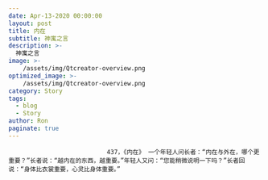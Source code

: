 ```yaml
---
date: Apr-13-2020 00:00:00
layout: post
title: 内在
subtitle: 神寓之言
description: >-
  神寓之言
image: >-
    /assets/img/Qtcreator-overview.png
optimized_image: >-
    /assets/img/Qtcreator-overview.png
category: Story
tags:
  - blog
  - Story
author: Ron
paginate: true
---
```


							　　437，《内在》 一个年轻人问长者：“内在与外在，哪个更重要？”长者说：“越内在的东西，越重要。”年轻人又问：“您能稍微说明一下吗？”长者回说：“身体比衣裳重要，心灵比身体重要。”
							
							
						